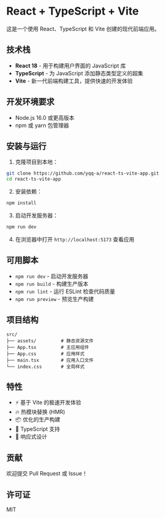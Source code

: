 # React + TypeScript + Vite

这是一个使用 React、TypeScript 和 Vite 创建的现代前端应用。

## 技术栈

- **React 18** - 用于构建用户界面的 JavaScript 库
- **TypeScript** - 为 JavaScript 添加静态类型定义的超集
- **Vite** - 新一代前端构建工具，提供快速的开发体验

## 开发环境要求

- Node.js 16.0 或更高版本
- npm 或 yarn 包管理器

## 安装与运行

1. 克隆项目到本地：
```bash
git clone https://github.com/yqq-a/react-ts-vite-app.git
cd react-ts-vite-app
```

2. 安装依赖：
```bash
npm install
```

3. 启动开发服务器：
```bash
npm run dev
```

4. 在浏览器中打开 `http://localhost:5173` 查看应用

## 可用脚本

- `npm run dev` - 启动开发服务器
- `npm run build` - 构建生产版本
- `npm run lint` - 运行 ESLint 检查代码质量
- `npm run preview` - 预览生产构建

## 项目结构

```
src/
├── assets/         # 静态资源文件
├── App.tsx         # 主应用组件
├── App.css         # 应用样式
├── main.tsx        # 应用入口文件
└── index.css       # 全局样式
```

## 特性

- ⚡️ 基于 Vite 的极速开发体验
- 🔥 热模块替换 (HMR)
- 📦 优化的生产构建
- 🎯 TypeScript 支持
- 📱 响应式设计

## 贡献

欢迎提交 Pull Request 或 Issue！

## 许可证

MIT
